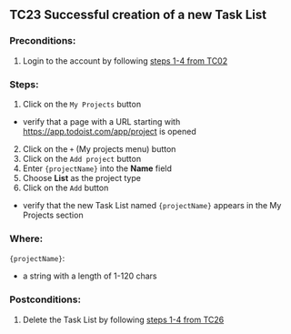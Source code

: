 ## TC23 Successful creation of a new Task List
### Preconditions:
1. Login to the account by following [steps 1-4 from TC02](TC02.md)
### Steps:
1. Click on the `My Projects` button
* verify that a page with a URL starting with https://app.todoist.com/app/project is opened
2. Click on the `+` (My projects menu) button
3. Click on the `Add project` button
4. Enter `{projectName}` into the **Name** field
5. Choose **List** as the project type
6. Click on the `Add` button
* verify that the new Task List named `{projectName}` appears in the My Projects section
### Where:
`{projectName}`:
* a string with a length of 1-120 chars
### Postconditions:
1. Delete the Task List by following [steps 1-4 from TC26](TC26.md)